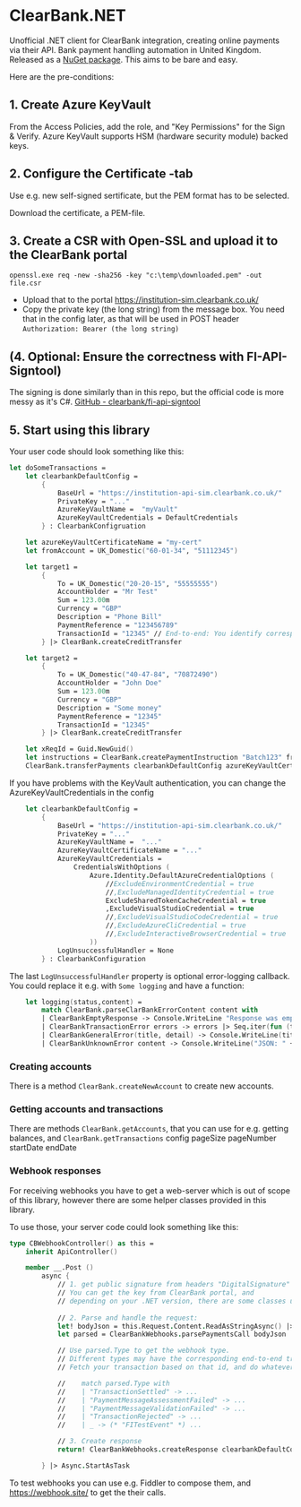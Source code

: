 
# ClearBank.NET

Unofficial .NET client for ClearBank integration, creating online payments via their API.
Bank payment handling automation in United Kingdom. Released as a [NuGet package](https://www.nuget.org/packages/ClearBank.Net/).
This aims to be bare and easy.

Here are the pre-conditions:

## 1. Create Azure KeyVault

From the Access Policies, add the role, and "Key Permissions" for the Sign & Verify.
Azure KeyVault supports HSM (hardware security module) backed keys.

## 2. Configure the Certificate -tab

Use e.g. new self-signed sertificate, but the PEM format has to be selected.

Download the certificate, a PEM-file.

## 3. Create a CSR with Open-SSL and upload it to the ClearBank portal

```shell
openssl.exe req -new -sha256 -key "c:\temp\downloaded.pem" -out file.csr
```

-	Upload that to the portal https://institution-sim.clearbank.co.uk/
-	Copy the private key (the long string) from the message box. You need that in the config later, as that will be used in POST header `Authorization: Bearer (the long string)`


## (4. Optional: Ensure the correctness with FI-API-Signtool)

The signing is done similarly than in this repo, but the official code is more messy as it's C#.
[GitHub - clearbank/fi-api-signtool](https://github.com/clearbank/fi-api-signtool)

## 5. Start using this library

Your user code should look something like this:

```fsharp
let doSomeTransactions =
    let clearbankDefaultConfig =
        {
            BaseUrl = "https://institution-api-sim.clearbank.co.uk/"
            PrivateKey = "..."
            AzureKeyVaultName =  "myVault"
            AzureKeyVaultCredentials = DefaultCredentials
        } : ClearbankConfigruation

    let azureKeyVaultCertificateName = "my-cert"
    let fromAccount = UK_Domestic("60-01-34", "51112345")

    let target1 = 
        {
            To = UK_Domestic("20-20-15", "55555555")
            AccountHolder = "Mr Test"
            Sum = 123.00m
            Currency = "GBP"
            Description = "Phone Bill"
            PaymentReference = "123456789"
            TransactionId = "12345" // End-to-end: You identify corresponding webhooks with this.
        } |> ClearBank.createCreditTransfer

    let target2 = 
        {
            To = UK_Domestic("40-47-84", "70872490")
            AccountHolder = "John Doe"
            Sum = 123.00m
            Currency = "GBP"
            Description = "Some money"
            PaymentReference = "12345"
            TransactionId = "12345"
        } |> ClearBank.createCreditTransfer

    let xReqId = Guid.NewGuid()
    let instructions = ClearBank.createPaymentInstruction "Batch123" fromAccount  [| target1 ; target2 |]
    ClearBank.transferPayments clearbankDefaultConfig azureKeyVaultCertificateName xReqId [| instructions |] |> Async.RunSynchronously

```

If you have problems with the KeyVault authentication, you can change the AzureKeyVaultCredentials in the config

```fsharp
    let clearbankDefaultConfig =
        {
            BaseUrl = "https://institution-api-sim.clearbank.co.uk/"
            PrivateKey = "..."
            AzureKeyVaultName =  "..."
            AzureKeyVaultCertificateName = "..."
            AzureKeyVaultCredentials =
                CredentialsWithOptions (
                    Azure.Identity.DefaultAzureCredentialOptions (
                        //ExcludeEnvironmentCredential = true
                        //,ExcludeManagedIdentityCredential = true
                        ExcludeSharedTokenCacheCredential = true
                        ,ExcludeVisualStudioCredential = true
                        //,ExcludeVisualStudioCodeCredential = true
                        //,ExcludeAzureCliCredential = true
                        //,ExcludeInteractiveBrowserCredential = true
                    )) 
            LogUnsuccessfulHandler = None
        } : ClearbankConfiguration
```

The last `LogUnsuccessfulHandler` property is optional error-logging callback. You could replace it e.g. with `Some logging` and have a function:

```fsharp
    let logging(status,content) =
        match ClearBank.parseClarBankErrorContent content with
        | ClearBankEmptyResponse -> Console.WriteLine "Response was empty"
        | ClearBankTransactionError errors -> errors |> Seq.iter(fun (tid,err) -> Console.WriteLine("Transaction id " + tid + " failed for " + err))
        | ClearBankGeneralError(title, detail) -> Console.WriteLine(title + ", " + detail)
        | ClearBankUnknownError content -> Console.WriteLine("JSON: " + content)
```

### Creating accounts

There is a method `ClearBank.createNewAccount` to create new accounts.

### Getting accounts and transactions

There are methods `ClearBank.getAccounts`, that you can use for e.g. getting balances, 
and `ClearBank.getTransactions` config pageSize pageNumber startDate endDate

### Webhook responses

For receiving webhooks you have to get a web-server which is out of scope of this library,
however there are some helper classes provided in this library.

To use those, your server code could look something like this:

```fsharp
type CBWebhookController() as this =
    inherit ApiController()

    member __.Post ()
        async {
            // 1. get public signature from headers "DigitalSignature" and verify it.
            // You can get the key from ClearBank portal, and 
            // depending on your .NET version, there are some classes under System.Security.Cryptography
            
            // 2. Parse and handle the request:
            let! bodyJson = this.Request.Content.ReadAsStringAsync() |> Async.AwaitTask            
            let parsed = ClearBankWebhooks.parsePaymentsCall bodyJson

            // Use parsed.Type to get the webhook type.
            // Different types may have the corresponding end-to-end transactionId in different places.
            // Fetch your transaction based on that id, and do whatever you want.

            //    match parsed.Type with
            //    | "TransactionSettled" -> ...
            //    | "PaymentMessageAssessmentFailed" -> ...
            //    | "PaymentMessageValidationFailed" -> ...
            //    | "TransactionRejected" -> ...
            //    | _ -> (* "FITestEvent" *) ...

            // 3. Create response
            return! ClearBankWebhooks.createResponse clearbankDefaultConfig azureKeyVaultCertificateName this.Request parsed.Nonce

        } |> Async.StartAsTask
```

To test webhooks you can use e.g. Fiddler to compose them, and https://webhook.site/ to get the their calls.
